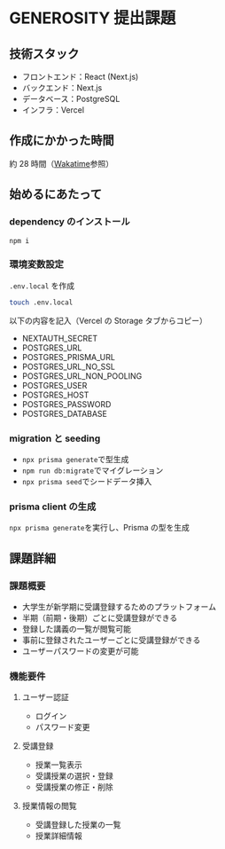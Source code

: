 # GENEROSITY 提出課題

## 技術スタック

- フロントエンド：React (Next.js)
- バックエンド：Next.js
- データベース：PostgreSQL
- インフラ：Vercel

## 作成にかかった時間

約 28 時間（[Wakatime](https://wakatime.com/@6349807e-05ff-4de4-a2db-b1681b3c76c6/projects/zkhjrzzqzx?start=2024-02-22&end=2024-02-28)参照）

## 始めるにあたって

### dependency のインストール

`npm i`

### 環境変数設定

`.env.local` を作成

```bash
touch .env.local
```

以下の内容を記入（Vercel の Storage タブからコピー）

- NEXTAUTH_SECRET
- POSTGRES_URL
- POSTGRES_PRISMA_URL
- POSTGRES_URL_NO_SSL
- POSTGRES_URL_NON_POOLING
- POSTGRES_USER
- POSTGRES_HOST
- POSTGRES_PASSWORD
- POSTGRES_DATABASE

### migration と seeding

- `npx prisma generate`で型生成
- `npm run db:migrate`でマイグレーション
- `npx prisma seed`でシードデータ挿入

### prisma client の生成

`npx prisma generate`を実行し、Prisma の型を生成

## 課題詳細

### 課題概要

- 大学生が新学期に受講登録するためのプラットフォーム
- 半期（前期・後期）ごとに受講登録ができる
- 登録した講義の一覧が閲覧可能
- 事前に登録されたユーザーごとに受講登録ができる
- ユーザーパスワードの変更が可能

### 機能要件

1. ユーザー認証

   - ログイン
   - パスワード変更

1. 受講登録

   - 授業一覧表示
   - 受講授業の選択・登録
   - 受講授業の修正・削除

1. 授業情報の閲覧

   - 受講登録した授業の一覧
   - 授業詳細情報
